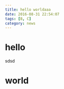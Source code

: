 ```yaml
---
title: hello worldaaa
date: 2016-08-31 22:54:07
tags: [B, C]
category: news
---
```

# hello 
sdsd


<!--more-->
# world

